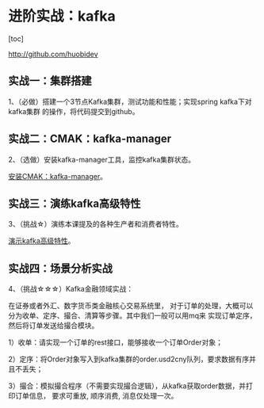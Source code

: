 # 进阶实战：kafka

[toc]

http://github.com/huobidev

## 实战一：集群搭建

1、（必做）搭建一个3节点Kafka集群，测试功能和性能；实现spring kafka下对kafka集群 的操作，将代码提交到github。

 

## 实战二：CMAK：kafka-manager

2、（选做）安装kafka-manager工具，监控kafka集群状态。

[安装CMAK：kafka-manager](https://github.com/hefrankeleyn/JAVARebuild/blob/main/Week_13_%E5%88%86%E5%B8%83%E5%BC%8F%E6%B6%88%E6%81%AF/2021-12-11-CMAK%E5%AE%89%E8%A3%85%E5%92%8C%E4%BD%BF%E7%94%A8%EF%BC%88kafka-manager%EF%BC%89.md)。

## 实战三：演练kafka高级特性 

3、（挑战☆）演练本课提及的各种生产者和消费者特性。

[演示kafka高级特性](https://github.com/hefrankeleyn/JAVARebuild/tree/main/projects/kafka-demo/src/main/java/com/hef/kafkademo/server)。

## 实战四：场景分析实战

4、（挑战☆☆☆）Kafka金融领域实战：

在证券或者外汇、数字货币类金融核心交易系统里， 对于订单的处理，大概可以分为收单、定序、撮合、清算等步骤。其中我们一般可以用mq来 实现订单定序，然后将订单发送给撮合模块。 

1）收单：请实现一个订单的rest接口，能够接收一个订单Order对象； 

2）定序：将Order对象写入到kafka集群的order.usd2cny队列，要求数据有序并且不丢失； 

3）撮合：模拟撮合程序（不需要实现撮合逻辑），从kafka获取order数据，并打印订单信息， 要求可重放, 顺序消费, 消息仅处理一次。